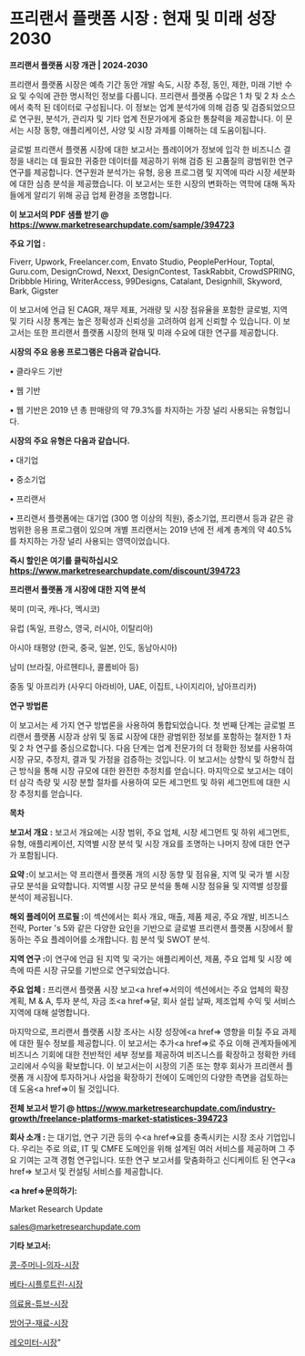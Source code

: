 # 프리랜서 플랫폼 시장 : 현재 및 미래 성장 2030

<strong>프리랜서 플랫폼 시장 개관 | 2024-2030</strong>

프리랜서 플랫폼 시장은 예측 기간 동안 개발 속도, 시장 추정, 동인, 제한, 미래 기반 수요 및 수익에 관한 명시적인 정보를 다룹니다.  프리랜서 플랫폼  수많은 1 차 및 2 차 소스에서 축적 된 데이터로 구성됩니다. 이 정보는 업계 분석가에 의해 검증 및 검증되었으므로 연구원, 분석가, 관리자 및 기타 업계 전문가에게 중요한 통찰력을 제공합니다. 이 문서는 시장 동향, 애플리케이션, 사양 및 시장 과제를 이해하는 데 도움이됩니다.

글로벌 프리랜서 플랫폼 시장에 대한 보고서는 플레이어가 정보에 입각 한 비즈니스 결정을 내리는 데 필요한 귀중한 데이터를 제공하기 위해 검증 된 고품질의 광범위한 연구 연구를 제공합니다. 연구원과 분석가는 유형, 응용 프로그램 및 지역에 따라 시장 세분화에 대한 심층 분석을 제공했습니다. 이 보고서는 또한 시장의 변화하는 역학에 대해 독자들에게 알리기 위해 공급 업체 환경을 조명합니다.



<strong>이 보고서의 PDF 샘플 받기 @ <a href=https://www.marketresearchupdate.com/sample/394723>https://www.marketresearchupdate.com/sample/394723</a></strong>



<strong>주요 기업 :</strong>

Fiverr, Upwork, Freelancer.com, Envato Studio, PeoplePerHour, Toptal, Guru.com, DesignCrowd, Nexxt, DesignContest, TaskRabbit, CrowdSPRING, Dribbble Hiring, WriterAccess, 99Designs, Catalant, Designhill, Skyword, Bark, Gigster

이 보고서에 언급 된 CAGR, 재무 제표, 거래량 및 시장 점유율을 포함한 글로벌, 지역 및 기타 시장 통계는 높은 정확성과 신뢰성을 고려하여 쉽게 신뢰할 수 있습니다. 이 보고서는 또한 프리랜서 플랫폼 시장의 현재 및 미래 수요에 대한 연구를 제공합니다.



<strong>시장의 주요 응용 프로그램은 다음과 같습니다.</strong>

• 클라우드 기반

• 웹 기반

• 웹 기반은 2019 년 총 판매량의 약 79.3%를 차지하는 가장 널리 사용되는 유형입니다.



<strong>시장의 주요 유형은 다음과 같습니다.</strong>

• 대기업

• 중소기업

• 프리랜서

• 프리랜서 플랫폼에는 대기업 (300 명 이상의 직원), 중소기업, 프리랜서 등과 같은 광범위한 응용 프로그램이 있으며 개별 프리랜서는 2019 년에 전 세계 총계의 약 40.5%를 차지하는 가장 널리 사용되는 영역이었습니다.



<strong>즉시 할인은 여기를 클릭하십시오 <a href=https://www.marketresearchupdate.com/discount/394723>https://www.marketresearchupdate.com/discount/394723</a></strong>



<strong>프리랜서 플랫폼 개 시장에 대한 지역 분석</strong>

북미 (미국, 캐나다, 멕시코)

유럽 (독일, 프랑스, 영국, 러시아, 이탈리아)

아시아 태평양 (한국, 중국, 일본, 인도, 동남아시아)

남미 (브라질, 아르헨티나, 콜롬비아 등)

중동 및 아프리카 (사우디 아라비아, UAE, 이집트, 나이지리아, 남아프리카)



<strong>연구 방법론</strong>

이 보고서는 세 가지 연구 방법론을 사용하여 통합되었습니다. 첫 번째 단계는 글로벌 프리랜서 플랫폼 시장과 상위 및 동료 시장에 대한 광범위한 정보를 포함하는 철저한 1 차 및 2 차 연구를 중심으로합니다. 다음 단계는 업계 전문가의 더 정확한 정보를 사용하여 시장 규모, 추정치, 결과 및 가정을 검증하는 것입니다. 이 보고서는 상향식 및 하향식 접근 방식을 통해 시장 규모에 대한 완전한 추정치를 얻습니다. 마지막으로 보고서는 데이터 삼각 측량 및 시장 분할 절차를 사용하여 모든 세그먼트 및 하위 세그먼트에 대한 시장 추정치를 얻습니다.



<strong>목차</strong>



<strong>보고서 개요 :</strong> 보고서 개요에는 시장 범위, 주요 업체, 시장 세그먼트 및 하위 세그먼트, 유형, 애플리케이션, 지역별 시장 분석 및 시장 개요를 조명하는 나머지 장에 대한 연구가 포함됩니다.



<strong>요약 :</strong>이 보고서는 약 프리랜서 플랫폼 개의 시장 동향 및 점유율, 지역 및 국가 별 시장 규모 분석을 요약합니다. 지역별 시장 규모 분석을 통해 시장 점유율 및 지역별 성장률 분석이 제공됩니다.



<strong>해외 플레이어 프로필 :</strong>이 섹션에서는 회사 개요, 매출, 제품 제공, 주요 개발, 비즈니스 전략, Porter 's 5와 같은 다양한 요인을 기반으로 글로벌 프리랜서 플랫폼 시장에서 활동하는 주요 플레이어를 소개합니다. 힘 분석 및 SWOT 분석.



<strong>지역 연구 :</strong>이 연구에 언급 된 지역 및 국가는 애플리케이션, 제품, 주요 업체 및 시장 예측에 따른 시장 규모를 기반으로 연구되었습니다.



<strong>주요 업체 :</strong> 프리랜서 플랫폼 시장 보고<a href=>서의이 </a>섹션에서는 주요 업체의 확장 계획, M &amp; A, 투자 분석, 자금 조<a href=>달, 회</a>사 설립 날짜, 제조업체 수익 및 서비스 지역에 대해 설명합니다.


마지막으로, 프리랜서 플랫폼 시장 조사는 시장 성장에<a href=> 영향을 미칠 </a>주요 과제에 대한 필수 정보를 제공합니다. 이 보고서는 추가<a href=>로 주</a>요 이해 관계자들에게 비즈니스 기회에 대한 전반적인 세부 정보를 제공하여 비즈니스를 확장하고 정확한 카테고리에서 수익을 확보합니다. 이 보고서는이 시장의 기존 또는 향후 회사가 프리랜서 플랫폼 개 시장에 투자하거나 사업을 확장하기 전에이 도메인의 다양한 측면을 검토하는 데 도움<a href=>이 될 </a>것입니다.



<strong>전체 보고서 받기 @ <a href=https://www.marketresearchupdate.com/industry-growth/freelance-platforms-market-statistices-394723>https://www.marketresearchupdate.com/industry-growth/freelance-platforms-market-statistices-394723</a></strong>



<strong>회사 소개 :</strong>
는 대기업, 연구 기관 등의 수<a href=>요를</a> 충족시키는 시장 조사 기업입니다. 우리는 주로 의료, IT 및 CMFE 도메인을 위해 설계된 여러 서비스를 제공하며 그 주요 기여는 고객 경험 연구입니다. 또한 연구 보고서를 맞춤화하고 신디케이트 된 연구<a href=> 보고서</a> 및 컨설팅 서비스를 제공합니다.



<strong><a href=>문의하기:</a></strong>

Market Research Update

sales@marketresearchupdate.com



<strong>기타 보고서:</strong>

<a href=https://www.linkedin.com/pulse/콩-주머니-의자-시장-경쟁-분석-및-성장-잠재력-2029-survey-savvy-insights-360-analysis/>콩-주머니-의자-시장</a>

<a href=https://www.linkedin.com/pulse/베타-시플루트린-시장-진입-전략-및-위험-평가2029년-trend-tracking-tips-360-analysis-bwzxf/>베타-시플루트린-시장</a>

<a href=https://www.linkedin.com/pulse/의료용-튜브-시장-동향-및-성장-전망-data-dive-diaries-24-analysis-onm9f/>의료용-튜브-시장</a>

<a href=https://www.linkedin.com/pulse/방어구-재료-시장-진입-전략-및-위험-평가2030년-data-dive-diaries-24-analysis-13pmf/>방어구-재료-시장</a>

<a href=https://www.linkedin.com/pulse/레오미터-시장-규모-및-성장-2023-analytics-alchemy-360-analysis-ohnsf/>레오미터-시장</a>"

